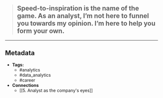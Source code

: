 > ## Speed-to-inspiration is the name of the game. As an analyst, I’m not here to funnel you towards my opinion. I’m here to help you form your own.


---

## Metadata

- **Tags:**
	- #analytics
	- #data_analytics
	- #career 
- **Connections**
	- [[5. Analyst as the company's eyes]]